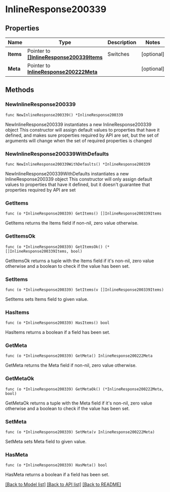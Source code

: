 # InlineResponse200339

## Properties

Name | Type | Description | Notes
------------ | ------------- | ------------- | -------------
**Items** | Pointer to [**[]InlineResponse200339Items**](InlineResponse200339Items.md) | Switches | [optional] 
**Meta** | Pointer to [**InlineResponse200222Meta**](InlineResponse200222Meta.md) |  | [optional] 

## Methods

### NewInlineResponse200339

`func NewInlineResponse200339() *InlineResponse200339`

NewInlineResponse200339 instantiates a new InlineResponse200339 object
This constructor will assign default values to properties that have it defined,
and makes sure properties required by API are set, but the set of arguments
will change when the set of required properties is changed

### NewInlineResponse200339WithDefaults

`func NewInlineResponse200339WithDefaults() *InlineResponse200339`

NewInlineResponse200339WithDefaults instantiates a new InlineResponse200339 object
This constructor will only assign default values to properties that have it defined,
but it doesn't guarantee that properties required by API are set

### GetItems

`func (o *InlineResponse200339) GetItems() []InlineResponse200339Items`

GetItems returns the Items field if non-nil, zero value otherwise.

### GetItemsOk

`func (o *InlineResponse200339) GetItemsOk() (*[]InlineResponse200339Items, bool)`

GetItemsOk returns a tuple with the Items field if it's non-nil, zero value otherwise
and a boolean to check if the value has been set.

### SetItems

`func (o *InlineResponse200339) SetItems(v []InlineResponse200339Items)`

SetItems sets Items field to given value.

### HasItems

`func (o *InlineResponse200339) HasItems() bool`

HasItems returns a boolean if a field has been set.

### GetMeta

`func (o *InlineResponse200339) GetMeta() InlineResponse200222Meta`

GetMeta returns the Meta field if non-nil, zero value otherwise.

### GetMetaOk

`func (o *InlineResponse200339) GetMetaOk() (*InlineResponse200222Meta, bool)`

GetMetaOk returns a tuple with the Meta field if it's non-nil, zero value otherwise
and a boolean to check if the value has been set.

### SetMeta

`func (o *InlineResponse200339) SetMeta(v InlineResponse200222Meta)`

SetMeta sets Meta field to given value.

### HasMeta

`func (o *InlineResponse200339) HasMeta() bool`

HasMeta returns a boolean if a field has been set.


[[Back to Model list]](../README.md#documentation-for-models) [[Back to API list]](../README.md#documentation-for-api-endpoints) [[Back to README]](../README.md)


